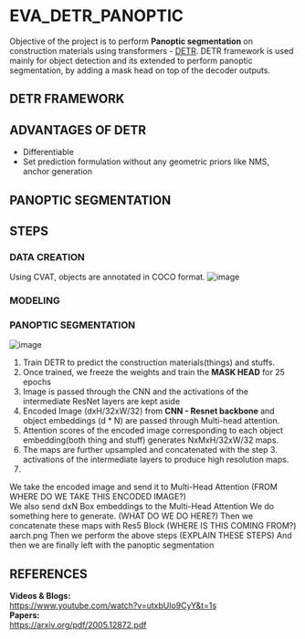 # EVA_DETR_PANOPTIC

Objective of the project is to perform **Panoptic segmentation** on construction materials using transformers - [DETR](https://github.com/facebookresearch/detr). DETR framework is used mainly for object detection and its extended to perform panoptic segmentation, by adding a mask head on top of the decoder outputs.

## DETR FRAMEWORK

## ADVANTAGES OF DETR 
* Differentiable
* Set prediction formulation without any geometric priors like NMS, anchor generation


## PANOPTIC SEGMENTATION

## STEPS

### DATA CREATION
Using CVAT, objects are annotated in COCO format.
![image](https://user-images.githubusercontent.com/17870236/130353342-27fda0a2-3c75-4272-9d72-124180e2bdcb.png)


### MODELING


### PANOPTIC SEGMENTATION
![image](https://user-images.githubusercontent.com/17870236/130357338-9afb73a2-88e4-4206-a530-87c355cb4dee.png)

1. Train DETR to predict the construction materials(things) and stuffs.
2. Once trained, we freeze the weights and train the **MASK HEAD** for 25 epochs
3. Image is passed through the CNN and the activations of the intermediate ResNet layers are kept aside
4. Encoded Image (dxH/32xW/32) from **CNN - Resnet backbone** and object embeddings (d * N) are passed through Multi-head attention.
5. Attention scores of the encoded image corresponding to each object embedding(both thing and stuff) generates  NxMxH/32xW/32 maps.
6. The maps are further upsampled and concatenated with the step 3. activations of the intermediate layers to produce high resolution maps.
7. 

We take the encoded image and send it to Multi-Head Attention (FROM WHERE DO WE TAKE THIS ENCODED IMAGE?) </br>
We also send dxN Box embeddings to the Multi-Head Attention
We do something here to generate. (WHAT DO WE DO HERE?)
Then we concatenate these maps with Res5 Block (WHERE IS THIS COMING FROM?)
aarch.png
Then we perform the above steps (EXPLAIN THESE STEPS)
And then we are finally left with the panoptic segmentation


## REFERENCES
**Videos & Blogs:**</br>
https://www.youtube.com/watch?v=utxbUlo9CyY&t=1s </br>
**Papers:**</br>
https://arxiv.org/pdf/2005.12872.pdf</br>



